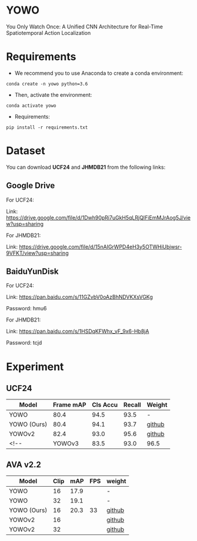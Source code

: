 # YOWO
You Only Watch Once: A Unified CNN Architecture for Real-Time Spatiotemporal Action Localization

# Requirements
- We recommend you to use Anaconda to create a conda environment:
```Shell
conda create -n yowo python=3.6
```

- Then, activate the environment:
```Shell
conda activate yowo
```

- Requirements:
```Shell
pip install -r requirements.txt 
```

# Dataset
You can download **UCF24** and **JHMDB21** from the following links:

## Google Drive
For UCF24:

Link: https://drive.google.com/file/d/1Dwh90pRi7uGkH5qLRjQIFiEmMJrAog5J/view?usp=sharing

For JHMDB21: 

Link: https://drive.google.com/file/d/15nAIGrWPD4eH3y5OTWHiUbjwsr-9VFKT/view?usp=sharing

## BaiduYunDisk
For UCF24:

Link: https://pan.baidu.com/s/11GZvbV0oAzBhNDVKXsVGKg

Password: hmu6 

For JHMDB21: 

Link: https://pan.baidu.com/s/1HSDqKFWhx_vF_9x6-Hb8jA 

Password: tcjd 


# Experiment
## UCF24
|    Model    |    Frame mAP    |    Cls Accu    |    Recall    |    Weight    |
|-------------|-----------------|----------------|--------------|--------------|
|    YOWO     |      80.4       |      94.5      |      93.5    |       -      |
| YOWO (Ours) |      80.4       |      94.1      |      93.7    | [github](https://github.com/yjh0410/PyTorch_YOWO/releases/download/yowo-weight/yowo_80.4.pth)   |
| YOWOv2      |      82.4       |      93.0      |      95.6    | [github](https://github.com/yjh0410/PyTorch_YOWO/releases/download/yowo-weight/yowo_v2_82.4.pth)   |
<!-- | YOWOv3      |      83.5       |      93.0      |      96.5    | [github](https://github.com/yjh0410/PyTorch_YOWO/releases/download/yowo-weight/yowo_v3_83.5.pth)   | -->


## AVA v2.2
|    Model    |    Clip    |    mAP    |   FPS   |    weight    |
|-------------|------------|-----------|---------|--------------|
|    YOWO     |     16     |   17.9    |         |       -      |
|    YOWO     |     32     |   19.1    |         |       -      |
| YOWO (Ours) |     16     |   20.3    |    33   |  [github]()  |
| YOWOv2      |     16     |       |       |  [github]()  |
| YOWOv2      |     32     |       |       |  [github]()  |
